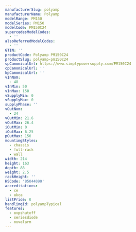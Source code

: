 ```yaml
---
manufacturerSlug: polyamp
manufacturerName: Polyamp
modelRange: PM150
modelSeries: PM150
modelCode: PM150C24
supercedesModelCodes:
  - ''
alsoReferredModelCodes:
  - ''
GTIN: ''
productCode: Polyamp PM150C24
productSlug: polyamp-pm150c24
spCanonicalUrl: https://www.simplypowersupply.com/PM150C24
cpCanonicalUrl: ''
kpCanonicalUrl: ''
vInNom:
  - 48
vInMin: 50
vInMax: 150
vSupplyMin: 0
vSupplyMax: 0
supplyPhase: ''
vOutNom:
  - 24
vOutMin: 21.6
vOutMax: 26.4
iOutMin: 0
iOutMax: 6.25
pOutMax: 150
mountingStyles:
  - chassis
  - full-rack
  - wall
width: 214
height: 163
depth: 88
weight: 2.5
rackHeight: ''
HSCode: '85044090'
accreditations:
  - ce
  - ukca
listPrice: 0
handlingId: polyampTypical
features:
  - ovpshutoff
  - seriesdiode
  - ouvalarm
---
```

